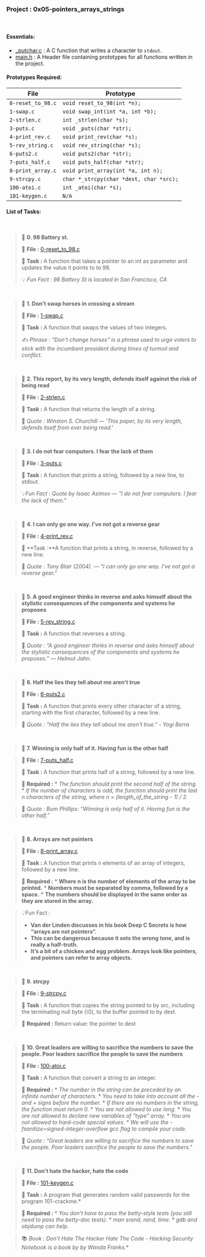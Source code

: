 <h3>Project : 0x05-pointers_arrays_strings</h3>
<br>

<h4>Essentials:</h4>

* [_putchar.c](./_putchar.c) : A C function that writes a character to `stdout`.
* [main.h](./main.h) : A Header file containing prototypes for all functions written in the project.

<h4>Prototypes Required:</h4>

| File                 | Prototype                                                      |
| ---------------------| ---------------------------------------------------------------|
| `0-reset_to_98.c`    | `void reset_to_98(int *n);`                                    |
| `1-swap.c`           | `void swap_int(int *a, int *b);`                               |
| `2-strlen.c`         | `int _strlen(char *s);`                                        |
| `3-puts.c`           | `void _puts(char *str);`                                       |
| `4-print_rev.c`      | `void print_rev(char *s);`                                     |
| `5-rev_string.c`     | `void rev_string(char *s);`                                    |
| `6-puts2.c`          | `void puts2(char *str);`                                       |
| `7-puts_half.c`      | `void puts_half(char *str);`                                   |
| `8-print_array.c`    | `void print_array(int *a, int n);`                             |
| `9-strcpy.c`         | `char *_strcpy(char *dest, char *src);`                        |
| `100-atoi.c`         | `int _atoi(char *s);`                                          |
| `101-keygen.c`       | `N/A`                                                          |

<h4>List of Tasks:</h4>
<br>

> 📁 **0. 98 Battery st.**
> 
> 💾 **File :** [0-reset_to_98.c](./0-reset_to_98.c)
> 
> 📑 **Task :** A function that takes a pointer to an int as parameter and updates the value it points to to 98.
> 
> 💡 *Fun Fact : 98 Battery St is located in San Francisco, CA*
<br>

> 📁 **1. Don't swap horses in crossing a stream**
> 
> 💾 **File :** [1-swap.c](./1-swap.c)
> 
> 📑 **Task :** A function that swaps the values of two integers.
> 
> ✍️ *Phrase : “Don't change horses” is a phrase used to urge voters to stick with the incumbent president during times of turmoil and conflict.*
<br>

> 📁 **2. This report, by its very length, defends itself against the risk of being read**
> 
> 💾 **File :** [2-strlen.c](./2-strlen.c)
> 
> 📑 **Task :** A function that returns the length of a string.
> 
> 💬 *Quote : Winston S. Churchill — 'This paper, by its very length, defends itself from ever being read.'*
<br>

> 📁 **3. I do not fear computers. I fear the lack of them**
> 
> 💾 **File :** [3-puts.c](./3-puts.c)
> 
> 📑 **Task :** A function that prints a string, followed by a new line, to stdout.
> 
> 💡*Fun Fact : Quote by  Isaac Asimov — "I do not fear computers. I fear the lack of them."*
<br>

> 📁 **4. I can only go one way. I've not got a reverse gear**
> 
> 💾 **File :** [4-print_rev.c](./4-print_rev.c)
> 
> 📑 **Task :**A function that prints a string, in reverse, followed by a new line.
> 
> 💬 *Quote : Tony Blair (2004). — "I can only go one way. I've not got a reverse gear."*
> 
<br>

> 📁 **5. A good engineer thinks in reverse and asks himself about the stylistic consequences of the components and systems he proposes**
> 
> 💾 **File :** [5-rev_string.c](./5-rev_string.c)
> 
> 📑 **Task :** A function that reverses a string.
> 
> 💬 *Quote : “A good engineer thinks in reverse and asks himself about the stylistic consequences of the components and systems he proposes.” — Helmut Jahn.*
<br>

> 📁 **6. Half the lies they tell about me aren't true**
> 
> 💾 **File :** [6-puts2.c](./6-puts2.c)
> 
> 📑 **Task :** A function that prints every other character of a string, starting with the first character, followed by a new line.
> 
> 💬 *Quote : "Half the lies they tell about me aren't true." - Yogi Berra*
<br>

> 📁 **7. Winning is only half of it. Having fun is the other half**

> 💾 **File :** [7-puts_half.c](./7-puts_half.c)
> 
> 📑 **Task :** A function that prints half of a string, followed by a new line.
> 
> 📝 **Required :** 
      * *The function should print the second half of the string.*
      * *If the number of characters is odd, the function should print the last n characters of the string, where n = (length_of_the_string - 1) / 2.*

> 💬 *Quote : Bum Phillips: “Winning is only half of it. Having fun is the other half.”*
<br>

> 📁 **8. Arrays are not pointers**
> 
> 💾 **File :** [8-print_array.c](./8-print_array.c)
> 
> 📑 **Task :** A function that prints n elements of an array of integers, followed by a new line.
> 
> 📝 **Required :** 
      * **Where n is the number of elements of the array to be printed.**
      * **Numbers must be separated by comma, followed by a space.**
      * **The numbers should be displayed in the same order as they are stored in the array.**

> 💡Fun Fact :
>
> - **Van der Linden discusses in his book Deep C Secrets is how “arrays are not pointers“.**
> - **This can be dangerous because it sets the wrong tone, and is really a half-truth.**
> - **It’s a bit of a chicken and egg problem. Arrays look like pointers, and pointers can refer to array objects.**

<br>

> 📁 **9. strcpy**

> 💾 **File :** [9-strcpy.c](./9-strcpy.c)
> 
> 📑 **Task :** A function that copies the string pointed to by src, including the terminating null byte (\0), to the buffer pointed to by dest.
> 
> 📝 **Required :**  Return value: the pointer to dest
<br>

> 📁 **10. Great leaders are willing to sacrifice the numbers to save the people. Poor leaders sacrifice the people to save the numbers**
> 
> 💾 **File :** [100-atoi.c](./100-atoi.c)
> 
> 📑 **Task :** A function that convert a string to an integer.
> 
> 📝 **Required :** 
      * *The number in the string can be preceded by an infinite number of characters.*
      * *You need to take into account all the - and + signs before the number.*
      * *If there are no numbers in the string, the function must return 0.*
      * *You are not allowed to use long.*
      * *You are not allowed to declare new variables of “type” array.*
      * *You are not allowed to hard-code special values.*
      * *We will use the -fsanitize=signed-integer-overflow gcc flag to compile your code.*

> 💬 *Quote : "Great leaders are willing to sacrifice the numbers to save the people. Poor leaders sacrifice the people to save the numbers."*

<br>

> 📁 **11. Don't hate the hacker, hate the code**
> 
> 💾 **File :** [101-keygen.c](./101-keygen.c)
> 
> 📑 **Task :** A program that generates random valid passwords for the program 101-crackme.*
> 
> 📝 **Required :** 
      * *You don’t have to pass the betty-style tests (you still need to pass the betty-doc tests).*
      * *man srand, rand, time.*
      * *gdb and objdump can help.*

> 📚 *Book : Don't Hate The Hacker Hate The Code - Hacking Security Notebook is a book by by Wanda Franks.**
